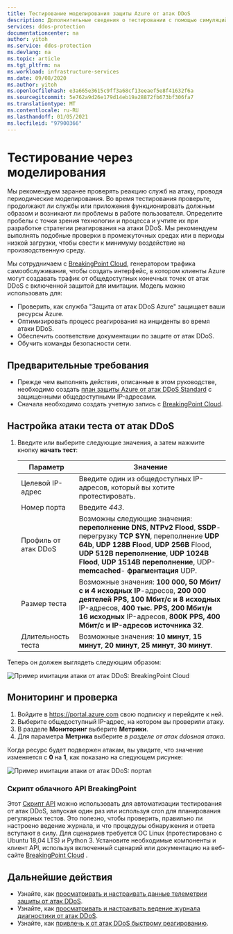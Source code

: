 ```yaml
---
title: Тестирование моделирования защиты Azure от атак DDoS
description: Дополнительные сведения о тестировании с помощью симуляций
services: ddos-protection
documentationcenter: na
author: yitoh
ms.service: ddos-protection
ms.devlang: na
ms.topic: article
ms.tgt_pltfrm: na
ms.workload: infrastructure-services
ms.date: 09/08/2020
ms.author: yitoh
ms.openlocfilehash: e3a665e3615c9ff3a68cf13eeaef5e8f41632f6a
ms.sourcegitcommit: 5e762a9d26e179d14eb19a28872fb673bf306fa7
ms.translationtype: MT
ms.contentlocale: ru-RU
ms.lasthandoff: 01/05/2021
ms.locfileid: "97900366"
---
```

# <a name="test-through-simulations"></a>Тестирование через моделирования

Мы рекомендуем заранее проверять реакцию служб на атаку, проводя периодические моделирования. Во время тестирования проверьте, продолжают ли службы или приложения функционировать должным образом и возникают ли проблемы в работе пользователя. Определите пробелы с точки зрения технологии и процесса и учтите их при разработке стратегии реагирования на атаки DDoS. Мы рекомендуем выполнять подобные проверки в промежуточных средах или в периоды низкой загрузки, чтобы свести к минимуму воздействие на производственную среду.

Мы сотрудничаем с [BreakingPoint Cloud](https://www.ixiacom.com/products/breakingpoint-cloud), генератором трафика самообслуживания, чтобы создать интерфейс, в котором клиенты Azure могут создавать трафик от общедоступных конечных точек от атак DDoS с включенной защитой для имитации. Модель можно использовать для:

- Проверить, как служба "Защита от атак DDoS Azure" защищает ваши ресурсы Azure.
- Оптимизировать процесс реагирования на инциденты во время атаки DDoS.
- Обеспечить соответствие документации по защите от атак DDoS.
- Обучить команды безопасности сети.

## <a name="prerequisites"></a>Предварительные требования

- Прежде чем выполнять действия, описанные в этом руководстве, необходимо создать [план защиты Azure от атак DDoS Standard](manage-ddos-protection.md) с защищенными общедоступными IP-адресами.
- Сначала необходимо создать учетную запись с [BreakingPoint Cloud](http://breakingpoint.cloud/). 

## <a name="configure-a-ddos-test-attack"></a>Настройка атаки теста от атак DDoS

1. Введите или выберите следующие значения, а затем нажмите кнопку **начать тест**:

    |Параметр        |Значение                                              |
    |---------      |---------                                          |
    |Целевой IP-адрес           | Введите один из общедоступных IP-адресов, который вы хотите протестировать.                     |
    |Номер порта   | Введите _443_.                       |
    |Профиль от атак DDoS | Возможны следующие значения: **переполнение DNS**, **NTPv2 Flood**, **SSDP**-перегрузку **TCP SYN**, переполнение **UDP 64b**, **UDP 128B Flood**, **UDP 256B** Flood, **UDP 512B переполнение**, **UDP 1024B Flood**, **UDP 1514B переполнение**, UDP- **memcached**- **фрагментация** UDP.|
    |Размер теста       | Возможные значения: **100 000, 50 Мбит/с и 4 исходных IP**-адресов, **200 000 деятелей PPS, 100 Мбит/с и 8 исходных** IP-адресов, **400 тыс. PPS, 200 Мбит/и 16 исходных** IP-адресов, **800K PPS, 400 Мбит/с и IP-адресов источника 32**.                                  |
    |Длительность теста | Возможные значения: **10 минут**, **15 минут**, **20 минут**, **25 минут**, **30 минут**.|

Теперь он должен выглядеть следующим образом:

![Пример имитации атаки от атак DDoS: BreakingPoint Cloud](./media/ddos-attack-simulation/ddos-attack-simulation-example-1.png)

## <a name="monitor-and-validate"></a>Мониторинг и проверка

1. Войдите в https://portal.azure.com свою подписку и перейдите к ней.
1. Выберите общедоступный IP-адрес, на котором вы проверили атаку.
1. В разделе **Мониторинг** выберите **Метрики**.
1. Для параметра **Метрика** выберите _в разделе от атак ddosная атака_.

Когда ресурс будет подвержен атакам, вы увидите, что значение изменяется с **0** на **1**, как показано на следующем рисунке:

![Пример имитации атаки от атак DDoS: портал](./media/ddos-attack-simulation/ddos-attack-simulation-example-2.png)

### <a name="breakingpoint-cloud-api-script"></a>Скрипт облачного API BreakingPoint

Этот [Скрипт API](https://github.com/Azure/Azure-Network-Security/tree/master/Azure%20DDoS%20Protection/Breaking%20Point%20SDK) можно использовать для автоматизации тестирования от атак DDoS, запуская один раз или используя cron для планирования регулярных тестов. Это полезно, чтобы проверить, правильно ли настроено ведение журнала, и что процедуры обнаружения и ответа вступают в силу. Для сценариев требуется ОС Linux (протестировано с Ubuntu 18,04 LTS) и Python 3. Установите необходимые компоненты и клиент API, используя включенный сценарий или документацию на веб-сайте [BreakingPoint Cloud](http://breakingpoint.cloud/) .

## <a name="next-steps"></a>Дальнейшие действия

- Узнайте, как [просматривать и настраивать данные телеметрии защиты от атак DDoS](telemetry.md).
- Узнайте, как [просматривать и настраивать ведение журнала диагностики от атак DDoS](diagnostic-logging.md).
- Узнайте, как [привлечь к от атак DDoS быстрому реагированию](ddos-rapid-response.md).

